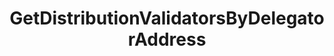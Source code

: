 ---
title: GetDistributionValidatorsByDelegatorAddress
api:
  file: Consensus Client Api.openapi.json
  operationId: get_distribution-delegators-delegator-address-validators
hidden: false
---